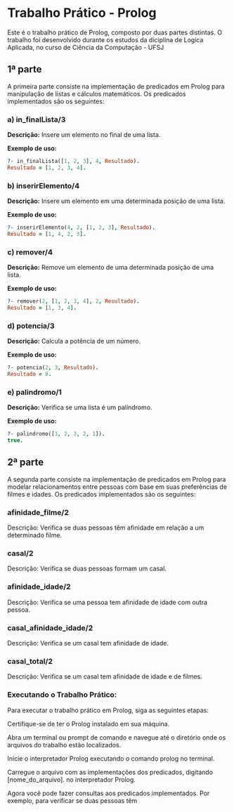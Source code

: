 # Trabalho Prático - Prolog

Este é o trabalho prático de Prolog, composto por duas partes distintas.
O trabalho foi desenvolvido durante os estudos da diciplina de Logica Aplicada, no curso de Ciência da Computação - UFSJ

## 1ª parte

A primeira parte consiste na implementação de predicados em Prolog para manipulação de listas e cálculos matemáticos. Os predicados implementados são os seguintes:

### a) in_finalLista/3
**Descrição:** Insere um elemento no final de uma lista.

**Exemplo de uso:**
~~~~prolog
?- in_finalLista([1, 2, 3], 4, Resultado).
Resultado = [1, 2, 3, 4]. 
~~~~
### b) inserirElemento/4
**Descrição:** Insere um elemento em uma determinada posição de uma lista.

**Exemplo de uso:**
~~~~prolog
?- inserirElemento(4, 2, [1, 2, 3], Resultado).
Resultado = [1, 4, 2, 3].
~~~~
### c) remover/4
**Descrição:** Remove um elemento de uma determinada posição de uma lista.

**Exemplo de uso:**
~~~~prolog
?- remover(2, [1, 2, 3, 4], 2, Resultado).
Resultado = [1, 3, 4].
~~~~
### d) potencia/3
**Descrição:** Calcula a potência de um número.

**Exemplo de uso:**
~~~~prolog
?- potencia(2, 3, Resultado).
Resultado = 8.
~~~~
### e) palindromo/1
**Descrição:** Verifica se uma lista é um palíndromo.

**Exemplo de uso:**
~~~~prolog
?- palindromo([1, 2, 3, 2, 1]).
true.
~~~~
## 2ª parte
A segunda parte consiste na implementação de predicados em Prolog para modelar relacionamentos entre pessoas com base em suas preferências de filmes e idades. Os predicados implementados são os seguintes:

### afinidade_filme/2
Descrição: Verifica se duas pessoas têm afinidade em relação a um determinado filme.

### casal/2
Descrição: Verifica se duas pessoas formam um casal.

### afinidade_idade/2
Descrição: Verifica se uma pessoa tem afinidade de idade com outra pessoa.

### casal_afinidade_idade/2
Descrição: Verifica se um casal tem afinidade de idade.

### casal_total/2
Descrição: Verifica se um casal tem afinidade de idade e de filmes.

### Executando o Trabalho Prático:
Para executar o trabalho prático em Prolog, siga as seguintes etapas:

Certifique-se de ter o Prolog instalado em sua máquina.

Abra um terminal ou prompt de comando e navegue até o diretório onde os arquivos do trabalho estão localizados.

Inicie o interpretador Prolog executando o comando prolog no terminal.

Carregue o arquivo com as implementações dos predicados, digitando [nome_do_arquivo]. no interpretador Prolog. 

Agora você pode fazer consultas aos predicados implementados. Por exemplo, para verificar se duas pessoas têm
